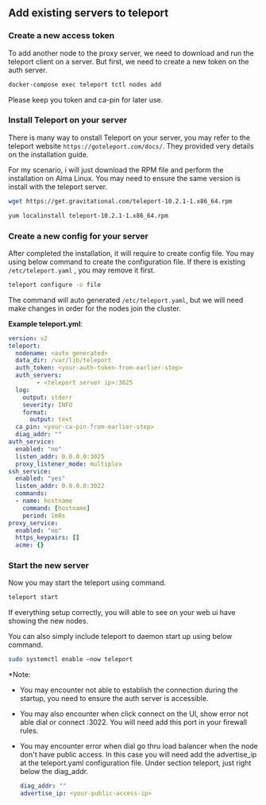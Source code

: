 ## Add existing servers to teleport

### Create a new access token

To add another node to the proxy server, we need to download and run the teleport client on a server. But first, we need to create a new token on the auth server.

```bash
docker-compose exec teleport tctl nodes add
```
Please keep you token and ca-pin for later use.

### Install Teleport on your server

There is many way to onstall Teleport on your server, you may refer to the teleport website `https://goteleport.com/docs/`. They provided very details on the installation guide. 

For my scenario, i will just download the RPM file and perform the installation on Alma Linux. You may need to ensure the same version is install with the teleport server.

```bash
wget https://get.gravitational.com/teleport-10.2.1-1.x86_64.rpm

yum localinstall teleport-10.2.1-1.x86_64.rpm
```
### Create a new config for your server

After completed the installation, it will require to create config file. You may using below command to create the configuration file. If there is existing `/etc/teleport.yaml` , you may remove it first. 

```bash
teleport configure -o file
```
The command will auto generated `/etc/teleport.yaml`, but we will need make changes in order for the nodes join the cluster.

**Example teleport.yml**:
```yml
version: v2
teleport:
  nodename: <auto generated>
  data_dir: /var/lib/teleport
  auth_token: <your-auth-token-from-earlier-step>
  auth_servers:
        - <teleport server ip>:3025
  log:
    output: stderr
    severity: INFO
    format:
      output: text
  ca_pin: <your-ca-pin-from-earlier-step>
  diag_addr: ""
auth_service:
  enabled: "no"
  listen_addr: 0.0.0.0:3025
  proxy_listener_mode: multiplex
ssh_service:
  enabled: "yes"
  listen_addr: 0.0.0.0:3022
  commands:
  - name: hostname
    command: [hostname]
    period: 1m0s
proxy_service:
  enabled: "no"
  https_keypairs: []
  acme: {}

```
### Start the new server

Now you may start the teleport using command.

```bash
teleport start
```
If everything setup correctly, you will able to see on your web ui have showing the new nodes. 

You can also simply include teleport to daemon start up using below command.

```bash
sudo systemctl enable –now teleport
```

*Note: 
- You may encounter not able to establish the connection during the startup, you need to ensure the auth server is accessible.
- You may also encounter when click connect on the UI, show error not able dial or connect <ip>:3022. You will need add this port in your firewall rules.
- You may encounter error when dial go thru load balancer when the node don't have public access. In this case you will need add the advertise_ip at the teleport.yaml configuration file. Under section teleport, just right below the diag_addr.
  
  ```yml
  diag_addr: ""
  advertise_ip: <your-public-access-ip>
```
  


